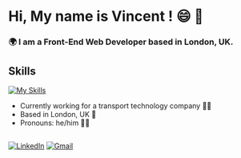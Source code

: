 
# Hi, My name is Vincent ! 😄 👋

### 🌍  I am a Front-End Web Developer based in London, UK. 



## Skills

[![My Skills](https://skillicons.dev/icons?i=js,react,typescript,html,css,ruby,rails,postgresql,figma)](https://skillicons.dev)

- Currently working for a transport technology company 🚎📱
- Based in London, UK 📍
- Pronouns: he/him 🏳️‍🌈

##
[![LinkedIn](https://img.shields.io/badge/linkedin-%230077B5.svg?style=for-the-badge&logo=linkedin&logoColor=white)](https://www.linkedin.com/in/vincent-chpd) [![Gmail](https://img.shields.io/badge/Gmail-D14836?style=for-the-badge&logo=gmail&logoColor=white)](mailto:vincent.chaussepied@gmail.com?subject=From_Github:)


